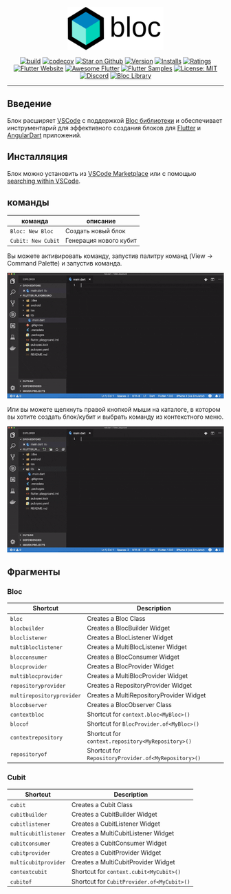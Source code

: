 <p align="center">
<img src="https://raw.githubusercontent.com/felangel/bloc/master/docs/assets/bloc_logo_full.png" height="100" alt="Bloc" />
</p>

<p align="center">
<a href="https://github.com/felangel/bloc/actions"><img src="https://img.shields.io/github/workflow/status/felangel/bloc/build.svg?logo=github" alt="build"></a>
<a href="https://codecov.io/gh/felangel/bloc"><img src="https://codecov.io/gh/felangel/Bloc/branch/master/graph/badge.svg" alt="codecov"></a>
<a href="https://github.com/felangel/bloc"><img src="https://img.shields.io/github/stars/felangel/bloc.svg?style=flat&logo=github&colorB=deeppink&label=stars" alt="Star on Github"></a>
<a href="https://marketplace.visualstudio.com/items?itemName=FelixAngelov.bloc"><img src="https://vsmarketplacebadge.apphb.com/version-short/FelixAngelov.bloc.svg" alt="Version"></a>
<a href="https://marketplace.visualstudio.com/items?itemName=FelixAngelov.bloc"><img src="https://vsmarketplacebadge.apphb.com/installs-short/FelixAngelov.bloc.svg" alt="Installs"></a>
<a href="https://marketplace.visualstudio.com/items?itemName=FelixAngelov.bloc"><img src="https://vsmarketplacebadge.apphb.com/rating-short/FelixAngelov.bloc.svg" alt="Ratings"></a>
<a href="https://flutter.dev/docs/development/data-and-backend/state-mgmt/options#bloc--rx"><img src="https://img.shields.io/badge/flutter-website-deepskyblue.svg" alt="Flutter Website"></a>
<a href="https://github.com/Solido/awesome-flutter#standard"><img src="https://img.shields.io/badge/awesome-flutter-blue.svg?longCache=true" alt="Awesome Flutter"></a>
<a href="http://fluttersamples.com"><img src="https://img.shields.io/badge/flutter-samples-teal.svg?longCache=true" alt="Flutter Samples"></a>
<a href="https://opensource.org/licenses/MIT"><img src="https://img.shields.io/badge/license-MIT-purple.svg" alt="License: MIT"></a>
<a href="https://discord.gg/Hc5KD3g"><img src="https://img.shields.io/discord/649708778631200778.svg?logo=discord&color=blue" alt="Discord"></a>
<a href="https://github.com/felangel/bloc"><img src="https://tinyurl.com/bloc-library" alt="Bloc Library"></a>
</p>

---

## Введение

Блок расширяет [VSCode](https://code.visualstudio.com/) с поддержкой [Bloc библиотеки](https://bloclibrary.dev) и обеспечивает инструментарий для эффективного создания блоков для [Flutter](https://flutter.dev/) и [AngularDart](https://angulardart.dev/) приложений.

## Инсталляция

Блок можно установить из [VSCode Marketplace](https://marketplace.visualstudio.com/items?itemName=FelixAngelov.bloc) или с помощью [searching within VSCode](https://code.visualstudio.com/docs/editor/extension-gallery#_search-for-an-extension).

## команды

| команда            | описание               |
| ------------------ | ---------------------- |
| `Bloc: New Bloc`   | Создать новый блок     |
| `Cubit: New Cubit` | Генерация нового кубит |

Вы можете активировать команду, запустив палитру команд (View -> Command Palette) и запустив команда.

![demo](https://raw.githubusercontent.com/felangel/bloc/master/extensions/vscode/assets/new-bloc-usage-1.gif)

Или вы можете щелкнуть правой кнопкой мыши на каталоге, в котором вы хотите создать блок/кубит и выбрать команду из контекстного меню.

![demo](https://raw.githubusercontent.com/felangel/bloc/master/extensions/vscode/assets/new-bloc-usage-2.gif)

## Фрагменты

### Bloc

| Shortcut                  | Description                                          |
| ------------------------- | ---------------------------------------------------- |
| `bloc`                    | Creates a Bloc Class                                 |
| `blocbuilder`             | Creates a BlocBuilder Widget                         |
| `bloclistener`            | Creates a BlocListener Widget                        |
| `multibloclistener`       | Creates a MultiBlocListener Widget                   |
| `blocconsumer`            | Creates a BlocConsumer Widget                        |
| `blocprovider`            | Creates a BlocProvider Widget                        |
| `multiblocprovider`       | Creates a MultiBlocProvider Widget                   |
| `repositoryprovider`      | Creates a RepositoryProvider Widget                  |
| `multirepositoryprovider` | Creates a MultiRepositoryProvider Widget             |
| `blocobserver`            | Creates a BlocObserver Class                         |
| `contextbloc`             | Shortcut for `context.bloc<MyBloc>()`                |
| `blocof`                  | Shortcut for `BlocProvider.of<MyBloc>()`             |
| `contextrepository`       | Shortcut for `context.repository<MyRepository>()`    |
| `repositoryof`            | Shortcut for `RepositoryProvider.of<MyRepository>()` |

### Cubit

| Shortcut             | Description                                |
| -------------------- | ------------------------------------------ |
| `cubit`              | Creates a Cubit Class                      |
| `cubitbuilder`       | Creates a CubitBuilder Widget              |
| `cubitlistener`      | Creates a CubitListener Widget             |
| `multicubitlistener` | Creates a MultiCubitListener Widget        |
| `cubitconsumer`      | Creates a CubitConsumer Widget             |
| `cubitprovider`      | Creates a CubitProvider Widget             |
| `multicubitprovider` | Creates a MultiCubitProvider Widget        |
| `contextcubit`       | Shortcut for `context.cubit<MyCubit>()`    |
| `cubitof`            | Shortcut for `CubitProvider.of<MyCubit>()` |
